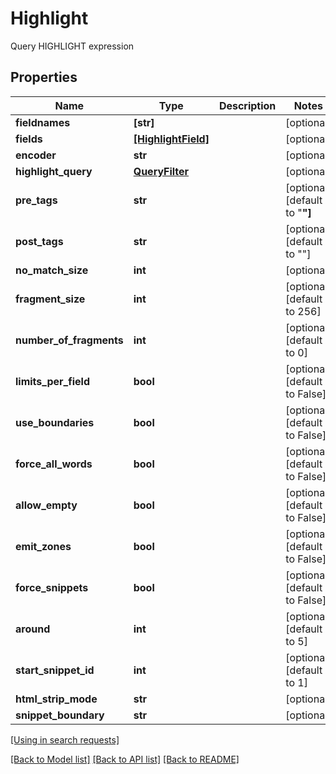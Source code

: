 # Highlight

Query HIGHLIGHT expression
## Properties
Name | Type | Description | Notes
------------ | ------------- | ------------- | -------------
**fieldnames** | **[str]** |  | [optional] 
**fields** | [**[HighlightField]**](HighlightField.md) |  | [optional] 
**encoder** | **str** |  | [optional] 
**highlight_query** | [**QueryFilter**](QueryFilter.md) |  | [optional] 
**pre_tags** | **str** |  | [optional] [default to "<strong>"]
**post_tags** | **str** |  | [optional] [default to "</strong>"]
**no_match_size** | **int** |  | [optional] 
**fragment_size** | **int** |  | [optional] [default to 256]
**number_of_fragments** | **int** |  | [optional] [default to 0]
**limits_per_field** | **bool** |  | [optional] [default to False]
**use_boundaries** | **bool** |  | [optional] [default to False]
**force_all_words** | **bool** |  | [optional] [default to False]
**allow_empty** | **bool** |  | [optional] [default to False]
**emit_zones** | **bool** |  | [optional] [default to False]
**force_snippets** | **bool** |  | [optional] [default to False]
**around** | **int** |  | [optional] [default to 5]
**start_snippet_id** | **int** |  | [optional] [default to 1]
**html_strip_mode** | **str** |  | [optional] 
**snippet_boundary** | **str** |  | [optional] 

[[Using in search requests]](SearchApi.md#Highlight)

[[Back to Model list]](../README.md#documentation-for-models) [[Back to API list]](../README.md#documentation-for-api-endpoints) [[Back to README]](../README.md)


